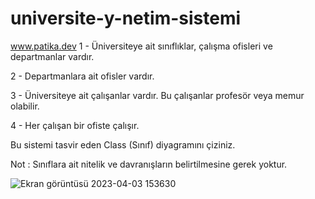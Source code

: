 # universite-y-netim-sistemi
www.patika.dev
1 - Üniversiteye ait sınıflıklar, çalışma ofisleri ve departmanlar vardır.

2 - Departmanlara ait ofisler vardır.

3 - Üniversiteye ait çalışanlar vardır. Bu çalışanlar profesör veya memur olabilir.

4 - Her çalışan bir ofiste çalışır.

Bu sistemi tasvir eden Class (Sınıf) diyagramını çiziniz.

Not : Sınıflara ait nitelik ve davranışların belirtilmesine gerek yoktur.


![Ekran görüntüsü 2023-04-03 153630](https://user-images.githubusercontent.com/125420687/229511953-c4fe1b33-c9e9-4c50-ace1-f0bcda3c5672.png)
